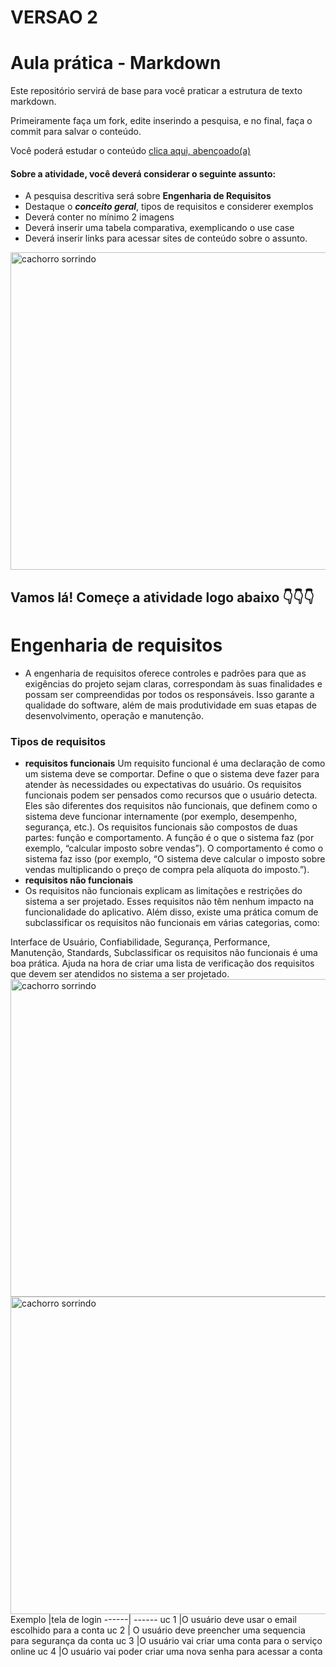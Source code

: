 #  VERSAO 2

# Aula prática - Markdown

Este repositório servirá de base para você praticar a estrutura de texto markdown. 

Primeiramente faça um fork, edite inserindo a pesquisa, e no final, faça o commit para salvar o conteúdo.

Você poderá estudar o conteúdo [clica aqui, abençoado(a)](https://docs.pipz.com/central-de-ajuda/learning-center/guia-basico-de-markdown#open)

#### Sobre a atividade, você deverá considerar o seguinte assunto:

- A pesquisa descritiva será sobre **Engenharia de Requisitos**
- Destaque o **_conceito geral_**, tipos de requisitos e considerer exemplos
- Deverá conter no mínimo 2 imagens
- Deverá inserir uma tabela comparativa, exemplicando o use case
- Deverá inserir links para acessar sites de conteúdo sobre o assunto.

<img src="https://www.patasdacasa.com.br/sites/default/files/styles/webp/public/noticias/2022/02/E-possivel-ver-um-cachorro-sorrindo-descubra-e-saiba-como-identificar.jpg.webp?itok=UYmPTLUx" alt="cachorro sorrindo" width="508px">


## Vamos lá! Começe a atividade logo abaixo 👇👇👇
# Engenharia de requisitos
-  A engenharia de requisitos oferece controles e padrões para que as exigências do projeto sejam claras, correspondam às suas finalidades e possam ser compreendidas por todos os responsáveis. Isso garante a qualidade do software, além de mais produtividade em suas etapas de desenvolvimento, operação e manutenção.
  ### Tipos de requisitos
  - **requisitos funcionais** 
Um requisito funcional é uma declaração de como um sistema deve se comportar. Define o que o sistema deve fazer para atender às necessidades ou expectativas do usuário. Os requisitos funcionais podem ser pensados ​​como recursos que o usuário detecta. Eles são diferentes dos requisitos não funcionais, que definem como o sistema deve funcionar internamente (por exemplo, desempenho, segurança, etc.).
Os requisitos funcionais são compostos de duas partes: função e comportamento. A função é o que o sistema faz (por exemplo, “calcular imposto sobre vendas”). O comportamento é como o sistema faz isso (por exemplo, “O sistema deve calcular o imposto sobre vendas multiplicando o preço de compra pela alíquota do imposto.”).
- **requisitos não funcionais**
- Os requisitos não funcionais explicam as limitações e restrições do sistema a ser projetado. Esses requisitos não têm nenhum impacto na funcionalidade do aplicativo. Além disso, existe uma prática comum de subclassificar os requisitos não funcionais em várias categorias, como:

Interface de Usuário,
Confiabilidade,
Segurança,
Performance,
Manutenção,
Standards,
Subclassificar os requisitos não funcionais é uma boa prática. Ajuda na hora de criar uma lista de verificação dos requisitos que devem ser atendidos no sistema a ser projetado. 
<img src="https://dhg1h5j42swfq.cloudfront.net/2023/10/16115710/imagem-inicial-1.png" alt="cachorro sorrindo" width="508px">
<img src="https://encrypted-tbn0.gstatic.com/images?q=tbn:ANd9GcTobP02vGPobcG8VCsIzkFTd2Tcn3y0HbzGnsdZpgSIvg&s" alt="cachorro sorrindo" width="508px">
Exemplo |tela de login
------| ------
uc 1 |O usuário deve usar o email escolhido para a conta
uc 2 | O usuário deve preencher uma sequencia para segurança da conta
uc 3 |O usuário vai criar uma conta para o serviço online
uc 4 |O usuário vai poder criar uma nova senha para acessar a conta
